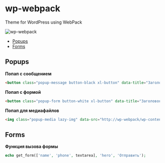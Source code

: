 #  wp-webpack

Theme for WordPress using WebPack

![wp-webpack](https://www.makedo.net/wp-content/uploads/2019/02/wpandwp.png)

* [Popups](https://github.com/spl1t/wp-webpack#popups)
* [Forms](https://github.com/spl1t/wp-webpack#forms)

##  Popups

**Попап с сообщением**  

```html
<button class="popup-message button-black xl-button" data-title="Заголовок попапчика" data-text="Какой то текст">Попап с сообщением</button>
```

**Попап с формой**  

```html
<button class="popup-form button-white xl-button" data-title="Заголовок попапчика" data-text="Какой то текст">Попап с формой</button>
```
**Попап для медиафайлов**  

```html
<img class="popup-media lazy-img" data-src="http://wp-webpack/wp-content/uploads/2021/09/1.webp" alt="">
```


##  Forms

**Функция вызова формы**  

```php
echo get_form(['name', 'phone', textarea], 'hero', 'Отправить'); 
```







